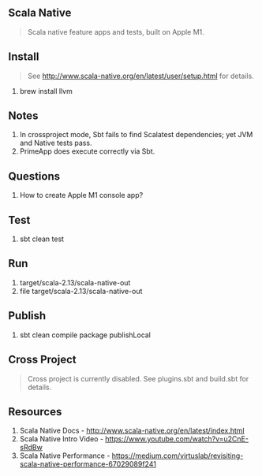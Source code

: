 Scala Native
------------
>Scala native feature apps and tests, built on Apple M1.

Install
-------
>See http://www.scala-native.org/en/latest/user/setup.html for details.
1. brew install llvm

Notes
-----
1. In crossproject mode, Sbt fails to find Scalatest dependencies; yet JVM and Native tests pass.
2. PrimeApp does execute correctly via Sbt.

Questions
---------
1. How to create Apple M1 console app?

Test
----
1. sbt clean test

Run
---
1. target/scala-2.13/scala-native-out
2. file target/scala-2.13/scala-native-out

Publish
-------
1. sbt clean compile package publishLocal

Cross Project
-------------
>Cross project is currently disabled. See plugins.sbt and build.sbt for details.

Resources
---------
1. Scala Native Docs - http://www.scala-native.org/en/latest/index.html
2. Scala Native Intro Video - https://www.youtube.com/watch?v=u2CnE-sRdBw
3. Scala Native Performance - https://medium.com/virtuslab/revisiting-scala-native-performance-67029089f241